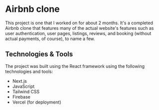 # Airbnb clone

This project is one that I worked on for about 2 months. It's a completed Airbnb clone that features many of the actual website's features such as user authentication, user pages, listings, reviews, and booking (without actual payments, of course), to name a few.

## Technologies & Tools

The project was built using the React framework using the following technologies and tools:
* Next.js
* JavaScript
* Tailwind CSS
* Firebase
* Vercel (for deployment)
